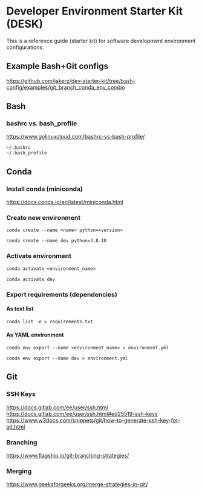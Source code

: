 # Developer Environment Starter Kit (DESK)

This is a reference guide (starter kit) for software development environment configurations.

## Example Bash+Git configs

https://github.com/jakerz/dev-starter-kit/tree/bash-config/examples/git_branch_conda_env_combo

## Bash

### bashrc vs. bash_profile

https://www.golinuxcloud.com/bashrc-vs-bash-profile/

```
~/.bashrc
~/.bash_profile
```

## Conda

### Install conda (miniconda)

https://docs.conda.io/en/latest/miniconda.html

### Create new environment

```
conda create --name <name> python=<version>
```

```
conda create --name dev python=3.8.10
```

### Activate environment

```
conda activate <environment_name>
```

```
conda activate dev
```

### Export requirements (dependencies)

#### As text list

```
conda list -e > requirements.txt
```

#### As YAML environment

```
conda env export --name <environment_name> > environment.yml
```

```
conda env export --name dev > environment.yml
```

## Git

### SSH Keys

https://docs.gitlab.com/ee/user/ssh.html
https://docs.gitlab.com/ee/user/ssh.html#ed25519-ssh-keys
https://www.w3docs.com/snippets/git/how-to-generate-ssh-key-for-git.html

### Branching

https://www.flagship.io/git-branching-strategies/

### Merging

https://www.geeksforgeeks.org/merge-strategies-in-git/

